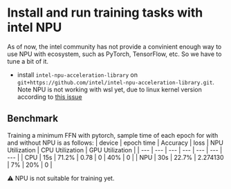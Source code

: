 # Install and run training tasks with intel NPU

As of now, the intel community has not provide a convinient enough way to use NPU with ecosystem, such as PyTorch, TensorFlow, etc. So we have to tune a bit of it.

* install `intel-npu-acceleration-library` on `git+https://github.com/intel/intel-npu-acceleration-library.git`. Note NPU is not working with wsl yet, due to linux kernel version according to [this issue](https://github.com/intel/intel-npu-acceleration-library/issues/13)


## Benchmark

Training a minimum FFN with pytorch, sample time of each epoch for with and without NPU is as follows:
| device | epoch time | Accuracy | loss | NPU Utilization | CPU Utilization | GPU Utilization |
| --- | --- | --- | --- | --- | --- | --- |
| CPU | 15s | 71.2% | 0.78 | 0 | 40% | 0 |
| NPU | 30s | 22.7% | 2.274130 | 7% | 20% | 0 |

⚠️ NPU is not suitable for training yet.